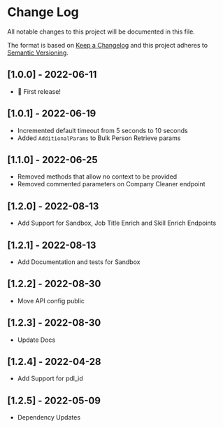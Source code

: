 # Change Log
All notable changes to this project will be documented in this file.

The format is based on [Keep a Changelog](http://keepachangelog.com/)
and this project adheres to [Semantic Versioning](http://semver.org/).

## [1.0.0] - 2022-06-11
- 🎉 First release!

## [1.0.1] - 2022-06-19
- Incremented default timeout from 5 seconds to 10 seconds
- Added `AdditionalParams` to Bulk Person Retrieve params

## [1.1.0] - 2022-06-25
- Removed methods that allow no context to be provided
- Removed commented parameters on Company Cleaner endpoint

## [1.2.0] - 2022-08-13
- Add Support for Sandbox, Job Title Enrich and Skill Enrich Endpoints

## [1.2.1] - 2022-08-13
- Add Documentation and tests for Sandbox

## [1.2.2] - 2022-08-30
- Move API config public

## [1.2.3] - 2022-08-30
- Update Docs

## [1.2.4] - 2022-04-28
- Add Support for pdl_id

## [1.2.5] - 2022-05-09
- Dependency Updates
